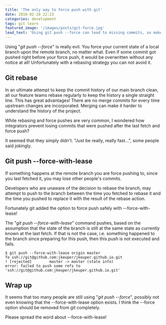 ```yaml
---
title: 'The only way to force push with git'
date: 2018-02-28 22:23
categories: development
tags: git learn
featured_image: '/images/posts/git-force.jpg'
lead_text: 'Using git push --force can lead to missing commits, so make sure you force push safely.'
---
```


Using "_git push \--force_" is really evil. You force your current state of
a local branch upon the remote branch, no matter what. Even if some commit
got pushed right before your force push, it would be overwritten without
any notice at all! Unfortunately with a rebasing strategy you can not avoid it.

## Git rebase
In an ultimate attempt to keep the commit history of our main branch clean,
all our feature teams rebase regularly to keep the history a single straight
line. This has great advantages! There are no merge commits for every time
upstream changes are incorporated. Merging can make it harder to understand
the history of the project.

While rebasing and force pushes are very common, I wondered how integrators
prevent losing commits that were pushed after the last fetch and force push?

It seemed that they simply didn't. "Just be really, really fast...", some
people said jokingly.

## Git push \--force-with-lease
If something happens at the remote branch you are force pushing to, since you
last fetched it, you may lose other people's commits. 

Developers who are unaware of the decision to rebase the branch, may attempt
to push to the branch between the time you fetched to rebase it and the time
you pushed to replace it with the result of the rebase action.

Fortunately git added the option to force push safely with \--force-with-lease!

The "_git push \--force-with-lease_" command pushes, based on the assumption
that the state of the branch is still at the same state as currently known
at the last fetch. If that is not the case, i.e. something happened to the
branch since preparing for this push, then this push is not executed and fails.

```console
$ git push --force-with-lease origin master
To ssh://git@github.com:jkeuper/jkeuper.github.io.git
! [rejected]        master -> master (stale info)
error: failed to push some refs to 'ssh://git@github.com:jkeuper/jkeuper.github.io.git'
```

## Wrap up
It seems that too many people are still using "_git push \--force_", possibly 
not even knowing that the \--force-with-lease option exists. I think the
\--force option should be removed from git completely.

Please spread the word about \--force-with-lease!


